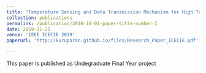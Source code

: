 ```yaml
---
title: "Temperature Sensing and Data Transmission Mechanism for High Temperature Applications"
collection: publications
permalink: /publication/2010-10-01-paper-title-number-2
date: 2019-11-25
venue: 'IEEE ICECIE 2019'
paperurl: 'http://kuruparan.github.io/files/Research_Paper_ICECIE.pdf'

---
```

This paper is published as Undegraduate Final Year project
